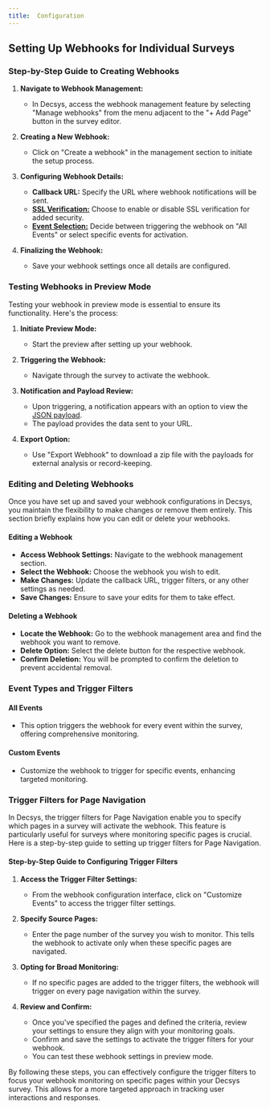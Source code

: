 ```yaml
---
title:  Configuration 
---
```


## Setting Up Webhooks for Individual Surveys

### Step-by-Step Guide to Creating Webhooks
1. **Navigate to Webhook Management:**
   - In Decsys, access the webhook management feature by selecting "Manage webhooks" from the menu adjacent to the "+ Add Page" button in the survey editor.

2. **Creating a New Webhook:**
   - Click on "Create a webhook" in the management section to initiate the setup process.

3. **Configuring Webhook Details:**
   - **Callback URL:** Specify the URL where webhook notifications will be sent.
   - [**SSL Verification:**](./security#ssl-verification-in-webhooks) Choose to enable or disable SSL verification for added security.
   - [**Event Selection:**](./configuration#event-types-and-trigger-filters) Decide between triggering the webhook on "All Events" or select specific events for activation.

4. **Finalizing the Webhook:**
   - Save your webhook settings once all details are configured.

### Testing Webhooks in Preview Mode
Testing your webhook in preview mode is essential to ensure its functionality. Here's the process:

1. **Initiate Preview Mode:**
   - Start the preview after setting up your webhook.

2. **Triggering the Webhook:**
   - Navigate through the survey to activate the webhook.

3. **Notification and Payload Review:**
   - Upon triggering, a notification appears with an option to view the [JSON payload](./payload).
   - The payload provides the data sent to your URL.

4. **Export Option:**
   - Use "Export Webhook" to download a zip file with the payloads for external analysis or record-keeping.


### Editing and Deleting Webhooks

Once you have set up and saved your webhook configurations in Decsys, you maintain the flexibility to make changes or remove them entirely. This section briefly explains how you can edit or delete your webhooks.

#### Editing a Webhook
- **Access Webhook Settings:** Navigate to the webhook management section.
- **Select the Webhook:** Choose the webhook you wish to edit.
- **Make Changes:** Update the callback URL, trigger filters, or any other settings as needed.
- **Save Changes:** Ensure to save your edits for them to take effect.

#### Deleting a Webhook
- **Locate the Webhook:** Go to the webhook management area and find the webhook you want to remove.
- **Delete Option:** Select the delete button for the respective webhook.
- **Confirm Deletion:** You will be prompted to confirm the deletion to prevent accidental removal.

### Event Types and Trigger Filters

#### All Events
- This option triggers the webhook for every event within the survey, offering comprehensive monitoring.

#### Custom Events
- Customize the webhook to trigger for specific events, enhancing targeted monitoring.

### Trigger Filters for Page Navigation

In Decsys, the trigger filters for Page Navigation enable you to specify which pages in a survey will activate the webhook. This feature is particularly useful for surveys where monitoring specific pages is crucial. Here is a step-by-step guide to setting up trigger filters for Page Navigation. 

#### Step-by-Step Guide to Configuring Trigger Filters
1. **Access the Trigger Filter Settings:**
   - From the webhook configuration interface, click on "Customize Events" to access the trigger filter settings.

2. **Specify Source Pages:**
   - Enter the page number of the survey you wish to monitor. This tells the webhook to activate only when these specific pages are navigated.

3. **Opting for Broad Monitoring:**
   - If no specific pages are added to the trigger filters, the webhook  will trigger on every page navigation within the survey.

4. **Review and Confirm:**
   - Once you've specified the pages and defined the criteria, review your settings to ensure they align with your monitoring goals.
   - Confirm and save the settings to activate the trigger filters for your webhook.
   - You can test these webhook settings in preview mode.

By following these steps, you can effectively configure the trigger filters to focus your webhook monitoring on specific pages within your Decsys survey. This allows for a more targeted approach in tracking user interactions and responses.
